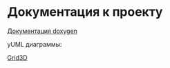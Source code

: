 # Документация к проекту

[Документация doxygen](doxygen/html/index.html)

yUML диаграммы:

[Grid3D](uml/Grid3D.svg)
